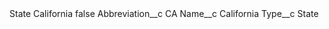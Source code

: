 <?xml version="1.0" encoding="UTF-8"?>
<CustomMetadata xmlns="http://soap.sforce.com/2006/04/metadata" xmlns:xsi="http://www.w3.org/2001/XMLSchema-instance" xmlns:xsd="http://www.w3.org/2001/XMLSchema">
    <label>State California</label>
    <protected>false</protected>
    <values>
        <field>Abbreviation__c</field>
        <value xsi:type="xsd:string">CA</value>
    </values>
    <values>
        <field>Name__c</field>
        <value xsi:type="xsd:string">California</value>
    </values>
    <values>
        <field>Type__c</field>
        <value xsi:type="xsd:string">State</value>
    </values>
</CustomMetadata>
